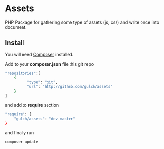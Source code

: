# Assets
PHP Package for gathering some type of assets (js, css) and write once into document.

## Install

You will need [Composer](http://getcomposer.org) installed.

Add to your **composer.json** file this git repo
```bash
"repositories":[
    {
	      "type": "git",
	      "url": "http://github.com/gulch/assets"
    }
]
```
and add to **require** section
```bash
"require": {
    "gulch/assets": "dev-master"
}
```
and finally run
```bash
composer update
```
